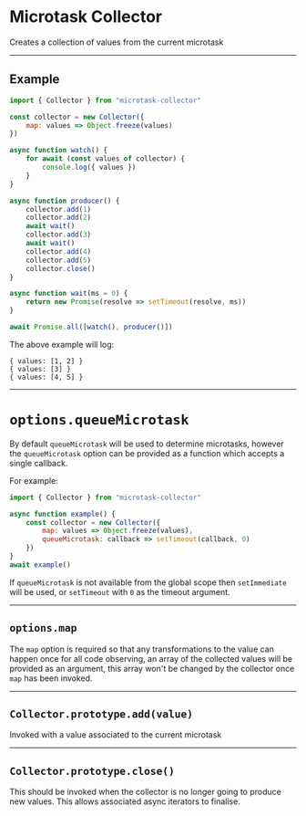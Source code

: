 # Microtask Collector

Creates a collection of values from the current microtask

-------------

## Example

```js
import { Collector } from "microtask-collector"

const collector = new Collector({
    map: values => Object.freeze(values)
})

async function watch() {
    for await (const values of collector) {
        console.log({ values })
    }
}

async function producer() {
    collector.add(1)
    collector.add(2)
    await wait()
    collector.add(3)
    await wait()
    collector.add(4)
    collector.add(5)
    collector.close()
}

async function wait(ms = 0) {
    return new Promise(resolve => setTimeout(resolve, ms))
}

await Promise.all([watch(), producer()])
```

The above example will log:

```
{ values: [1, 2] }
{ values: [3] }
{ values: [4, 5] }
```

-------------

# `options.queueMicrotask`

By default `queueMicrotask` will be used to determine microtasks, however the `queueMicrotask` option can be provided as a function which accepts a single callback. 

For example:

```js
import { Collector } from "microtask-collector"

async function example() {
	const collector = new Collector({
		map: values => Object.freeze(values),
		queueMicrotask: callback => setTimeout(callback, 0)
	})
}
await example()
```

If `queueMicrotask` is not available from the global scope then `setImmediate` will be used, or `setTimeout` with `0` as the timeout argument.

-------------

## `options.map`

The `map` option is required so that any transformations to the value can happen once for all code observing, an array of the collected values will be provided as an argument, this array won't be changed by the collector once `map` has been invoked. 

-------------

## `Collector.prototype.add(value)`

Invoked with a value associated to the current microtask

-------------

## `Collector.prototype.close()`

This should be invoked when the collector is no longer going to produce new values. This allows associated async iterators to finalise. 
